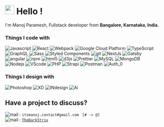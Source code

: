 
<h1><img src="https://emojis.slackmojis.com/emojis/images/1531849430/4246/blob-sunglasses.gif?1531849430" width="30"/> Hello !</h1>


<p>I'm Manoj Paramesh, Fullstack developer from <b>Bangalore, Karnataka, India.</b></p>
<h3>Things I code with</h3>
<p>
  <img alt="Javascript" src="https://img.shields.io/badge/-Javascript-ea2845?style=flat-square&logo=javascript&logoColor=black&color=yellow" />
  <img alt="React" src="https://img.shields.io/badge/-React-45b8d8?style=flat-square&logo=react&logoColor=white" />
  <img alt="Webpack" src="https://img.shields.io/badge/-Webpack-8DD6F9?style=flat-square&logo=webpack&logoColor=white" /> 
  <img alt="Google Cloud Platform" src="https://img.shields.io/badge/-Google_Cloud_Platform-1a73e8?style=flat-square&logo=google-cloud&logoColor=white" />
  <img alt="TypeScript" src="https://img.shields.io/badge/-TypeScript-007ACC?style=flat-square&logo=typescript&logoColor=white" />
  <img alt="GraphQL" src="https://img.shields.io/badge/-GraphQL-E10098?style=flat-square&logo=graphql&logoColor=white" />
  <img alt="Sass" src="https://img.shields.io/badge/-Sass-CC6699?style=flat-square&logo=sass&logoColor=white" />
  <img alt="Styled Components" src="https://img.shields.io/badge/-Styled_Components-db7092?style=flat-square&logo=styled-components&logoColor=white" />
  <img alt="git" src="https://img.shields.io/badge/-Git-F05032?style=flat-square&logo=git&logoColor=white" />
  <img alt="NextJs" src="https://img.shields.io/badge/-NextJs-ea2845?style=flat-square&logo=next.js&logoColor=white&color=black" />
  <img alt="Gatsby" src="https://img.shields.io/badge/-Gatsby-ea2845?style=flat-square&logo=Gatsby&logoColor=white&color=purple" />
  <img alt="angular" src="https://img.shields.io/badge/-Angular-DD0031?style=flat-square&logo=angular&logoColor=white" />
  <img alt="npm" src="https://img.shields.io/badge/-NPM-CB3837?style=flat-square&logo=npm&logoColor=white" />
  <img alt="html5" src="https://img.shields.io/badge/-HTML5-E34F26?style=flat-square&logo=html5&logoColor=white" />
  <img alt="d3js" src="https://img.shields.io/badge/-D3.js-F9A03C?style=flat-square&logo=d3.js&logoColor=white" />
  <img alt="Prettier" src="https://img.shields.io/badge/-Prettier-F7B93E?style=flat-square&logo=prettier&logoColor=white" />
  <img alt="MySQL" src="https://img.shields.io/badge/-MySQL-ea2845?style=flat-square&logo=MySQL&logoColor=white" />
  <img alt="MongoDB" src="https://img.shields.io/badge/-MongoDB-13aa52?style=flat-square&logo=mongodb&logoColor=white" />
  <img alt="Nodejs" src="https://img.shields.io/badge/-Nodejs-43853d?style=flat-square&logo=Node.js&logoColor=white" />
  <img alt="VScode" src="https://img.shields.io/badge/-VScode-ea2845?style=flat-square&logo=visual-studio-code&logoColor=white&color=blue" />
  <img alt="PHP" src="https://img.shields.io/badge/-PHP-ea2845?style=flat-square&logo=php&logoColor=white&color=green" />
  <img alt="Strapi" src="https://img.shields.io/badge/-Strapi-ea2845?style=flat-square&logo=strapi&logoColor=white&color=lightpurple" />
  <img alt="Postman" src="https://img.shields.io/badge/-Postman-ea2845?style=flat-square&logo=postman&logoColor=white&color=orange" />
  <img alt="Auth_0" src="https://img.shields.io/badge/-Auth0-ea2845?style=flat-square&logo=auth0&logoColor=white&color=black" />
  
  
</p>
<h3>Things I design with</h3>
<p>
  <img alt="Photoshop" src="https://img.shields.io/badge/-Photoshop-ea2845?style=flat-square&logo=adobe-photoshop&logoColor=white&color=blue" />
  <img alt="XD" src="https://img.shields.io/badge/-XD-ea2845?style=flat-square&logo=adobe-xd&logoColor=white&color=gray" />
  <img alt="INdesign" src="https://img.shields.io/badge/-Indesign-ea2845?style=flat-square&logo=adobe-indesign&logoColor=white&color=yellow" />
  <img alt="Ai" src="https://img.shields.io/badge/-Ai-ea2845?style=INdesign&logo=adobe-illustrator&logoColor=white&color=pink" />
</p>

<h2>Have a project to discuss?</h2>
<p>
<img alt="mail" src="https://img.shields.io/badge/-Personal-ea2845?style=flat-square&logo=mail.ru&logoColor=white&color=black" /> : <code>itsmanoj.contact#gmail.com</code> <code> [# -> @]</code></br>
<img alt="mail" src="https://img.shields.io/badge/-XDA-ea2845?style=flat-square&logo=xda-developers&logoColor=white&color=orange" /> : <a href="https://forum.xda-developers.com/member.php?u=6800596"><code>TheDarkStrix</code></a>
</p>

<!--
**TheDarkStrix/TheDarkStrix** is a ✨ _special_ ✨ repository because its `README.md` (this file) appears on your GitHub profile.

Here are some ideas to get you started:

- 🔭 I’m currently working on ...
- 🌱 I’m currently learning ...
- 👯 I’m looking to collaborate on ...
- 🤔 I’m looking for help with ...
- 💬 Ask me about ...
- 📫 How to reach me: ...
- 😄 Pronouns: ...
- ⚡ Fun fact: ...
-->
